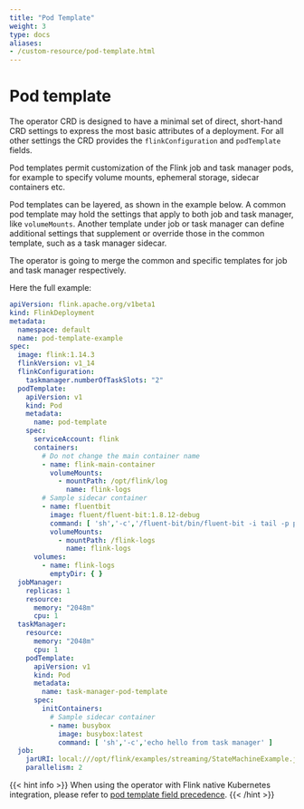 ```yaml
---
title: "Pod Template"
weight: 3
type: docs
aliases:
- /custom-resource/pod-template.html
---
```

<!--
Licensed to the Apache Software Foundation (ASF) under one
or more contributor license agreements.  See the NOTICE file
distributed with this work for additional information
regarding copyright ownership.  The ASF licenses this file
to you under the Apache License, Version 2.0 (the
"License"); you may not use this file except in compliance
with the License.  You may obtain a copy of the License at

  http://www.apache.org/licenses/LICENSE-2.0

Unless required by applicable law or agreed to in writing,
software distributed under the License is distributed on an
"AS IS" BASIS, WITHOUT WARRANTIES OR CONDITIONS OF ANY
KIND, either express or implied.  See the License for the
specific language governing permissions and limitations
under the License.
-->

# Pod template

The operator CRD is designed to have a minimal set of direct, short-hand CRD settings to express the most
basic attributes of a deployment. For all other settings the CRD provides the `flinkConfiguration` and
`podTemplate` fields.

Pod templates permit customization of the Flink job and task manager pods, for example to specify
volume mounts, ephemeral storage, sidecar containers etc.

Pod templates can be layered, as shown in the example below.
A common pod template may hold the settings that apply to both job and task manager,
like `volumeMounts`. Another template under job or task manager can define additional settings that supplement or override those
in the common template, such as a task manager sidecar.

The operator is going to merge the common and specific templates for job and task manager respectively.

Here the full example:

```yaml
apiVersion: flink.apache.org/v1beta1
kind: FlinkDeployment
metadata:
  namespace: default
  name: pod-template-example
spec:
  image: flink:1.14.3
  flinkVersion: v1_14
  flinkConfiguration:
    taskmanager.numberOfTaskSlots: "2"
  podTemplate:
    apiVersion: v1
    kind: Pod
    metadata:
      name: pod-template
    spec:
      serviceAccount: flink
      containers:
        # Do not change the main container name
        - name: flink-main-container
          volumeMounts:
            - mountPath: /opt/flink/log
              name: flink-logs
        # Sample sidecar container
        - name: fluentbit
          image: fluent/fluent-bit:1.8.12-debug
          command: [ 'sh','-c','/fluent-bit/bin/fluent-bit -i tail -p path=/flink-logs/*.log -p multiline.parser=java -o stdout' ]
          volumeMounts:
            - mountPath: /flink-logs
              name: flink-logs
      volumes:
        - name: flink-logs
          emptyDir: { }
  jobManager:
    replicas: 1
    resource:
      memory: "2048m"
      cpu: 1
  taskManager:
    resource:
      memory: "2048m"
      cpu: 1
    podTemplate:
      apiVersion: v1
      kind: Pod
      metadata:
        name: task-manager-pod-template
      spec:
        initContainers:
          # Sample sidecar container
          - name: busybox
            image: busybox:latest
            command: [ 'sh','-c','echo hello from task manager' ]
  job:
    jarURI: local:///opt/flink/examples/streaming/StateMachineExample.jar
    parallelism: 2
```

{{< hint info >}}
When using the operator with Flink native Kubernetes integration, please refer to [pod template field precedence](
https://nightlies.apache.org/flink/flink-docs-release-1.14/docs/deployment/resource-providers/native_kubernetes/#fields-overwritten-by-flink).
{{< /hint >}}
